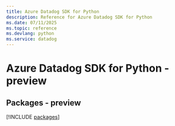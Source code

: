 ```yaml
---
title: Azure Datadog SDK for Python
description: Reference for Azure Datadog SDK for Python
ms.date: 07/11/2025
ms.topic: reference
ms.devlang: python
ms.service: datadog
---
```

# Azure Datadog SDK for Python - preview
## Packages - preview
[!INCLUDE [packages](datadog-index.md)]